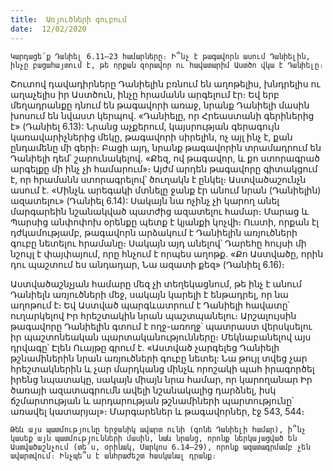 ```yaml
---
title:  Առյուծների գուբում
date:  12/02/2020
---
```


`Կարդացե՛ք Դանիել 6.11–23 համարները։ Ի՞նչ է թագավորն ասում Դանիելին, ինչը բացահայտում է, թե որքան զորավոր ու հավատարիմ Աստծո վկա է Դանիելը։`

Շուտով դավադիրները Դանիելին բռնում են աղոթելիս, խնդրելիս ու աղաչելիս իր Աստծուն, ինչը հրամանն արգելում էր։ Եվ երբ մեղադրանքը դնում են թագավորի առաջ, նրանք Դանիելի մասին խոսում են նվաստ կերպով. «Դանիելը, որ Հրեաստանի գերիներից է» (Դանիել 6.13): Նրանց աչքերում, կայսրության գերագույն կառավարիչներից մեկը, թագավորի սիրելին, ոչ այլ ինչ է, քան ընդամենը մի գերի։ Բացի այդ, նրանք թագավորին տրամադրում են Դանիելի դեմ՝ շարունակելով. «Քեզ, ով թագավոր, և քո ստորագրած արգելքը մի ինչ չի համարում»։ Այժմ արդեն թագավորը գիտակցում է, որ հրամանն ստորագրելով՝ ծուղակն է ընկել։ Աստվածաշունչն ասում է. «Մինչև արեգակի մտնելը ջանք էր անում նրան (Դանիելին) ազատելու» (Դանիել 6.14): Սակայն նա ոչինչ չի կարող անել մարգարեին նշանակված պատժից ազատելու համար։ Մարաց և Պարսից անփոփոխ օրենքը պետք է կյանքի կոչվի։ Ուստի, որքան էլ դժկամությամբ, թագավորն արձակում է Դանիելին առյուծների գուբը նետելու հրամանը։ Սակայն այդ անելով՝ Դարեհը հույսի մի նշույլ է փայփայում, որը հնչում է որպես աղոթք. «Քո Աստվածը, որին դու պաշտում ես անդադար, Նա ազատի քեզ» (Դանիել 6.16)։

Աստվածաշնչյան համարը մեզ չի տեղեկացնում, թե ինչ է անում Դանիելն առյուծների մեջ, սակայն կարելի է ենթադրել, որ նա աղոթում է։ Եվ Աստված պարգևատրում է Դանիելի հավատը՝ ուղարկելով Իր հրեշտակին նրան պաշտպանելու։ Արշալույսին թագավորը Դանիելին գտում է ողջ-առողջ՝ պատրաստ վերսկսելու իր պաշտոնեական պարտականությունները։ Մեկնաբանելով այս դրվագը՝ Էլեն Ուայթը գրում է. «Աստված չարգելեց Դանիելի թշնամիներին նրան առյուծների գուբը նետել: Նա թույլ տվեց չար հրեշտակներին և չար մարդկանց մինչև որոշակի պահ իրագործել իրենց նպատակը, սակայն միայն նրա համար, որ կարողանար Իր ծառայի ազատագրումն ավելի նշանակալից դարձնել, իսկ ճշմարտության և արդարության թշնամիների պարտությունը՝ առավել կատարյալ»։ Մարգարեներ և թագավորներ, էջ 543, 544։

`Թեև այս պատմությունը երջանիկ ավարտ ունի (գոնե Դանիելի համար), ի՞նչ կասեք այն պատմությունների մասին, նաև նրանց, որոնք ներկայացված են Աստվածաշնչում (տե՛ս, օրինակ, Մարկոս 6.14–29), որոնք ազատագրմամբ չեն ավարտվում։ Ինչպե՞ս է անհրաժեշտ հասկանալ դրանք։`